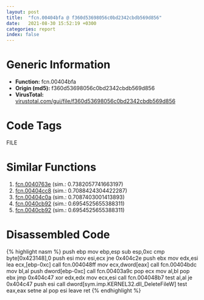 ```yaml
---
layout: post
title:  "fcn.00404bfa @ f360d53698056c0bd2342cbdb569d856"
date:   2021-08-30 15:52:19 +0300
categories: report
index: false
---
```


# Generic Information
- **Function:** fcn.00404bfa
- **Origin (md5):** f360d53698056c0bd2342cbdb569d856
- **VirusTotal:** [virustotal.com/gui/file/f360d53698056c0bd2342cbdb569d856][virustotal_ref]

# Code Tags
<span class="tag" id="FILE">FILE</span>


# Similar Functions

1. [fcn.0040763e][similar_1_ref] (sim.: 0.7382057741663197)
2. [fcn.00404cc8][similar_2_ref] (sim.: 0.7088424304422287)
3. [fcn.00404c0a][similar_3_ref] (sim.: 0.7087403001413893)
4. [fcn.0040cb92][similar_4_ref] (sim.: 0.6954525655388311)
5. [fcn.0040cb92][similar_5_ref] (sim.: 0.6954525655388311)


# Disassembled Code

{% highlight nasm %}
push ebp
mov ebp,esp
sub esp,0xc
cmp byte[0x423148],0
push esi
mov esi,ecx
jne 0x404c2e
push ebx
mov edx,esi
lea ecx,[ebp-0xc]
call fcn.004048ff
mov ecx,dword[eax]
call fcn.00404bdc
mov bl,al
push dword[ebp-0xc]
call fcn.00403a9c
pop ecx
mov al,bl
pop ebx
jmp 0x404c47
xor edx,edx
mov ecx,esi
call fcn.004048b7
test al,al
je 0x404c47
push esi
call dword[sym.imp.KERNEL32.dll_DeleteFileW]
test eax,eax
setne al
pop esi
leave 
ret 
{% endhighlight %}


[similar_1_ref]: /report/fcn.0040763e@623952564c193310b2e5c9b0fe299d07
[similar_2_ref]: /report/fcn.00404cc8@d96761eb00d2d97e2b6f5ffffed0b46a
[similar_3_ref]: /report/fcn.00404c0a@5f763449465a14d1cdb5ea67e2f984d0
[similar_4_ref]: /report/fcn.0040cb92@7e044e51324f9f80f4e97d8f3549c003
[similar_5_ref]: /report/fcn.0040cb92@88e03379526f823ce2de3b236adcaf80
[virustotal_ref]: https://www.virustotal.com/gui/file/f360d53698056c0bd2342cbdb569d856